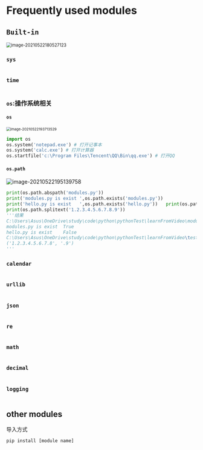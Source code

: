 # Frequently used modules

## `Built-in`

<img src="https://gitee.com/mygiteecx/img/raw/master/img//20210709201559.png" alt="image-20210522180527123" style="zoom: 80%;" />

### `sys`

```python

```

### `time`

```python

```

### `os`:操作系统相关

#### `os`

<img src="https://gitee.com/mygiteecx/img/raw/master/img//20210709201603.png" alt="image-20210522193713529" style="zoom:67%;" />

```python
import os
os.system('notepad.exe') # 打开记事本
os.system('calc.exe') # 打开计算器
os.startfile('c:\Program Files\Tencent\QQ\Bin\qq.exe') # 打开QQ
```

#### `os.path`

![image-20210522195139758](https://gitee.com/mygiteecx/img/raw/master/img//20210709201610.png)

```python
print(os.path.abspath('modules.py'))
print('modules.py is exist ',os.path.exists('modules.py'))
print('hello.py is exist   ',os.path.exists('hello.py'))   print(os.path.join(r'C:\Users\Asus\OneDrive\study\code\python\pythonTest\learnFromVideo','test.py'))
print(os.path.splitext('1.2.3.4.5.6.7.8.9'))
'''结果
C:\Users\Asus\OneDrive\study\code\python\pythonTest\learnFromVideo\modules.py
modules.py is exist  True
hello.py is exist    False
C:\Users\Asus\OneDrive\study\code\python\pythonTest\learnFromVideo\test.py
('1.2.3.4.5.6.7.8', '.9')
'''
```





### `calendar`

```python

```

### `urllib`

```python

```

### `json`

```python

```

### `re`

```python

```

### `math`

```python

```

### `decimal`

```python

```

### `logging`

```python

```



## other modules

导入方式

```bash
pip install [module name]
```

